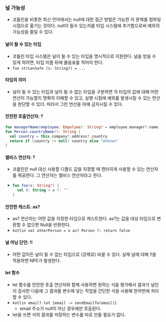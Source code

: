 ### 널 가능성 
- 코틀린을 비롯한 최신 언어에서는 null에 대한 접근 방법은 가능한 이 문제를 컴파일 시점으로 옮기는 것이다. null이 될수 있는지를 타입 시스템에 추가함으로써 예외의 가능성을 줄일 수 있다.
#### 널이 될 수 있는 타입
- 코틀린 타입 시스템은 널이 될 수 있는 타입을 명시적으로 지원한다. 널을 받을 수 있게 하려면, 타입 이름 뒤에 물음표를 적어야 한다.
- `fun strLenSafe (s: String?) = ...`
#### 타입의 의미
- 널이 될 수 있는 타입과 널이 될 수 없는 타입을 구분하면 각 타입의 값에 대해 어떤 연산이 가능할지 명확히 이해할 수 있고, 실행 시점에 예외를 발생시킬 수 있는 연산을 판단할 수 있더. 따라서 그런 연산을 아예 금지시킬 수 있다.
#### 안전한 호출연산자: ?
```kotlin
fun managerName(employee: Empolyee): String? = employee.manager?.name
fun Person.countryName(): String {
  val country = this.company?.address?.country
  return if (country != null) country else "Unkown" 
}
```
#### 엘비스 연산자: ?
- 코를린은 null 대신 사용할 디폴드 값을 지정할 때 편라히게 사용할 수 있는 연산자를 제공한다. 그 연산자는 엘비스 연산자라고 한다.
- ```kotlin
  fun foo(s: String?) {
    val t: String = x ?: ""
  }
  ```
#### 안전한 캐스트: as?
- as? 연산자는 어떤 값을 지정한 타입으로 캐스트한다. as?는 값을 대상 타입으로 변환할 수 없으면 Null을 반환한다.
- ```kotlin val otherPerson = o as? Person ?: return false```
#### 널 아님 단언: !!
- 어떤 값이든 널이 될 수 없는 타입으로 (강제로) 바꿀 수 있다. 실제 널에 대해 !!을 적용하면 NPE가 발생한다.
#### let 함수
- let 함수를 안전한 호출 연산자와 함께 사용하면 원하는 식을 평가해서 결과가 널인지 검사한 다음에 그 결과를 변수에 넣는 작업을 간단한 식을 사용해 한꺼번에 처리할 수 있다.
- ```kotlin email?.let {email -> sendEmailTo(email)} ```
    - email 주소가 null이 아닌 경우에만 호출된다. 
- let을 쓰면 식의 결과를 저장하는 변수를 따로 만들 필요가 없다. 
